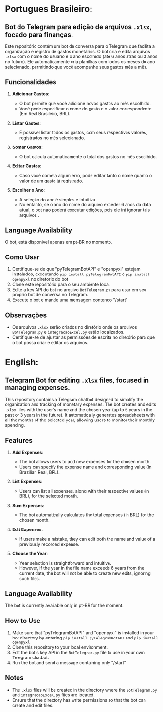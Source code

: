 # Portugues Brasileiro:
## Bot do Telegram para edição de arquivos `.xlsx`, focado para finanças.

Este repositório contém um bot de conversa para o Telegram que facilita a organização e registro de gastos monetários. O bot cria e edita arquivos `.xlsx` com o nome do usuário e o ano escolhido (até 6 anos atrás ou 3 anos no futuro). Ele automaticamente cria planilhas com todos os meses do ano selecionado, permitindo que você acompanhe seus gastos mês a mês.

## Funcionalidades

1. **Adicionar Gastos**:
   - O bot permite que você adicione novos gastos ao mês escolhido.
   - Você pode especificar o nome do gasto e o valor correspondente (Em Real Brasileiro, BRL).

2. **Listar Gastos**:
   - É possível listar todos os gastos, com seus respectivos valores, registrados no mês selecionado.

3. **Somar Gastos**:
   - O bot calcula automaticamente o total dos gastos no mês escolhido.

4. **Editar Gastos**:
   - Caso você cometa algum erro, pode editar tanto o nome quanto o valor de um gasto já registrado.

5. **Escolher o Ano**:
   - A seleção do ano é simples e intuitiva.
   - No entanto, se o ano do nome do arquivo exceder 6 anos da data atual, o bot nao poderá executar edições, pois ele irá ignorar tais arquivos .

## Language Availability

O bot, está disponivel apenas em pt-BR no momento.

## Como Usar
1. Certifique-se de que "pyTelegramBotAPI" e "openpyxl" estejam instalados, executando `pip install pyTelegramBotAPI` e `pip install openpyxl` no diretorio do bot
2. Clone este repositório para o seu ambiente local.
3. Edite a key API do bot no arquivo `BotTelegram.py` para usar em seu próprio bot de conversa no Telegram.
4. Execute o bot e mande uma mensagem contendo "/start"

## Observações

- Os arquivos `.xlsx` serão criados no diretório onde os arquivos `BotTelegram.py` e `integracaoExcel.py` estão localizados.
- Certifique-se de ajustar as permissões de escrita no diretório para que o bot possa criar e editar os arquivos.



# English:
## Telegram Bot for editing `.xlsx` files, focused in managing expenses.

This repository contains a Telegram chatbot designed to simplify the organization and tracking of monetary expenses. The bot creates and edits `.xlsx` files with the user's name and the chosen year (up to 6 years in the past or 3 years in the future). It automatically generates spreadsheets with all the months of the selected year, allowing users to monitor their monthly spending.

## Features

1. **Add Expenses**:
   - The bot allows users to add new expenses for the chosen month.
   - Users can specify the expense name and corresponding value (in Brazilian Real, BRL).

2. **List Expenses**:
   - Users can list all expenses, along with their respective values (in BRL), for the selected month.

3. **Sum Expenses**:
   - The bot automatically calculates the total expenses (in BRL) for the chosen month.

4. **Edit Expenses**:
   - If users make a mistake, they can edit both the name and value of a previously recorded expense.

5. **Choose the Year**:
   - Year selection is straightforward and intuitive.
   - However, if the year in the file name exceeds 6 years from the current date, the bot will not be able to create new edits, ignoring such files.

## Language Availability

The bot is currently available only in pt-BR for the moment.

## How to Use
1. Make sure that "pyTelegramBotAPI" and "openpyxl" is installed in your bot directory by entering `pip install pyTelegramBotAPI` and `pip install openpyxl`
2. Clone this repository to your local environment.
3. Edit the bot's key API in the `BotTelegram.py` file to use in your own Telegram chatbot.
4. Run the bot and send a message containing only "/start" 

## Notes

- The `.xlsx` files will be created in the directory where the `BotTelegram.py` and `integracaoExcel.py` files are located.
- Ensure that the directory has write permissions so that the bot can create and edit files.


